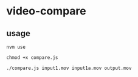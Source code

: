 # video-compare
## usage
`nvm use`

`chmod +x compare.js`

`./compare.js input1.mov input1a.mov output.mov`
##
